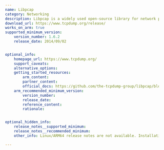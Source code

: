```yaml
---
name: Libpcap
category: Networking
description: Libpcap is a widely used open-source library for network packet capture. It provides a low-level interface for capturing network packets from various network interfaces.
download_url: https://www.tcpdump.org/release/
works_on_arm: true
supported_minimum_version:
    version_number: 1.6.2
    release_date: 2014/09/02


optional_info:
    homepage_url: https://www.tcpdump.org/
    support_caveats:
    alternative_options:
    getting_started_resources:
        arm_content:
        partner_content:
        official_docs: https://github.com/the-tcpdump-group/libpcap/blob/master/INSTALL.md
    arm_recommended_minimum_version:
        version_number:
        release_date:
        reference_content:
        rationale:


optional_hidden_info:
    release_notes__supported_minimum:
    release_notes__recommended_minimum:
    other_info: Linux/ARM64 release notes are not available. Installation and testing are done via the [tar archive](https://www.tcpdump.org/old_releases.html).

---
```


